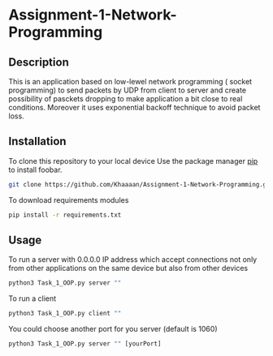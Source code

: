 # Assignment-1-Network-Programming
## Description
This is an application based on low-lewel network programming ( socket programming)
to send packets by UDP from client to server and create possibility of pasckets dropping to make application a bit close to real conditions. Moreover it uses exponential backoff technique to avoid packet loss.


## Installation

To clone this repository to your local device
Use the package manager [pip](https://pip.pypa.io/en/stable/) to install foobar.

```bash
git clone https://github.com/Khaaaan/Assignment-1-Network-Programming.git
```
To download requirements modules 
```bash
pip install -r requirements.txt
```

## Usage
To run a server with 0.0.0.0 IP address which accept connections not only from other applications on the same device but also from other devices
```python
python3 Task_1_OOP.py server ""
```
To run a client
```python
python3 Task_1_OOP.py client ""
```
You could choose another port for you server (default is 1060)
```python
python3 Task_1_OOP.py server "" [yourPort]
```
